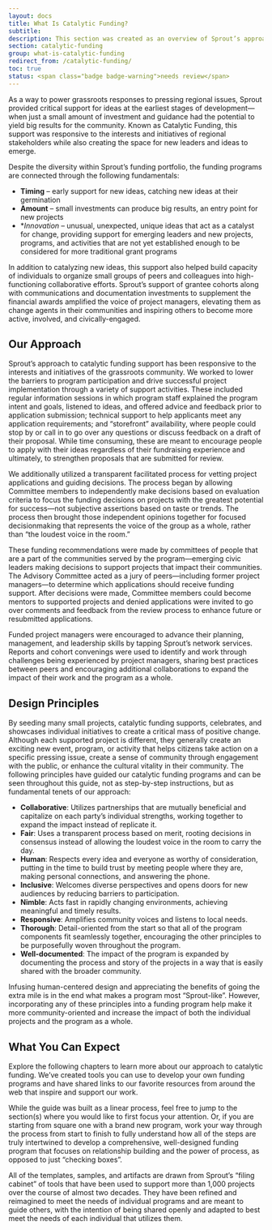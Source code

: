 ```yaml
---
layout: docs
title: What Is Catalytic Funding?
subtitle: 
description: This section was created as an overview of Sprout’s approach to Catalytic Funding. It provides context on the core principles that the subsequent guide were developed from and is intended to be useful for people who would like an introduction to Sprout as a catalytic funder before exploring the individual sections of the Field Guide.
section: catalytic-funding
group: what-is-catalytic-funding
redirect_from: /catalytic-funding/
toc: true
status: <span class="badge badge-warning">needs review</span>
---
```


<!--Offering financial and technical assistance at a project’s earliest stages of development creates space for new leaders and ideas to emerge. This combination of funding and a deep network of support in turn fuels the capabilities and taps into the ingenuity of a city’s creative community.-->

As a way to power grassroots responses to pressing regional issues, Sprout provided critical support for ideas at the earliest stages of development—when just a small amount of investment and guidance had the potential to yield big results for the community. Known as Catalytic Funding, this support was responsive to the interests and initiatives of regional stakeholders while also creating the space for new leaders and ideas to emerge.

Despite the diversity within Sprout’s funding portfolio, the funding programs are connected through the following fundamentals:
* **Timing** – early support for new ideas, catching new ideas at their germination
* **Amount** – small investments can produce big results, an entry point for new projects
* **Innovation* – unusual, unexpected, unique ideas that act as a catalyst for change, providing support for emerging leaders and new projects, programs, and activities that are not yet established enough to be considered for more traditional grant programs

In addition to catalyzing new ideas, this support also helped build capacity of individuals to organize small groups of peers and colleagues into high-functioning collaborative efforts. Sprout’s support of grantee cohorts along with communications and documentation investments to supplement the financial awards amplified the voice of project managers, elevating them as change agents in their communities and inspiring others to become more active, involved, and civically-engaged.

## Our Approach

Sprout’s approach to catalytic funding support has been responsive to the interests and initiatives of the grassroots community. We worked to lower the barriers to program participation and drive successful project implementation through a variety of support activities. These included regular information sessions in which program staff explained the program intent and goals, listened to ideas, and offered advice and feedback prior to application submission; technical support to help applicants meet any application requirements; and “storefront” availability, where people could stop by or call in to go over any questions or discuss feedback on a draft of their proposal. While time consuming, these are meant to encourage people to apply with their ideas regardless of their fundraising experience and ultimately, to strengthen proposals that are submitted for review.

We additionally utilized a transparent facilitated process for vetting project applications and guiding decisions. The process began by allowing Committee members to independently make decisions based on evaluation criteria to focus the funding decisions on projects with the greatest potential for success—not subjective assertions based on taste or trends. The process then brought those independent opinions together for focused decisionmaking that represents the voice of the group as a whole, rather than “the loudest voice in the room.” 

These funding recommendations were made by committees of people that are a part of the communities served by the program—emerging civic leaders making decisions to support projects that impact their communities. The Advisory Committee acted as a jury of peers—including former project managers—to determine which applications should receive funding support. After decisions were made, Committee members could become mentors to supported projects and denied applications were invited to go over comments and feedback from the review process to enhance future or resubmitted applications.

Funded project managers were encouraged to advance their planning, management, and leadership skills by tapping Sprout’s network services. Reports and cohort convenings were used to identify and work through challenges being experienced by project managers, sharing best practices between peers and encouraging additional collaborations to expand the impact of their work and the program as a whole. 

## Design Principles

By seeding many small projects, catalytic funding supports, celebrates, and showcases individual initiatives to create a critical mass of positive change. Although each supported project is different, they generally create an exciting new event, program, or activity that helps citizens take action on a specific pressing issue, create a sense of community through engagement with the public, or enhance the cultural vitality in their community. The following principles have guided our catalytic funding programs and can be seen throughout this guide, not as step-by-step instructions, but as fundamental tenets of our approach:

* **Collaborative**: Utilizes partnerships that are mutually beneficial and capitalize on each party’s individual strengths, working together to expand the impact instead of replicate it.
* **Fair**: Uses a transparent process based on merit, rooting decisions in consensus instead of allowing the loudest voice in the room to carry the day.
* **Human**: Respects every idea and everyone as worthy of consideration, putting in the time to build trust by meeting people where they are, making personal connections, and answering the phone.
* **Inclusive**: Welcomes diverse perspectives and opens doors for new audiences by reducing barriers to participation.
* **Nimble**: Acts fast in rapidly changing environments, achieving meaningful and timely results.
* **Responsive**: Amplifies community voices and listens to local needs.
* **Thorough**: Detail-oriented from the start so that all of the program components fit seamlessly together, encouraging the other principles to be purposefully woven throughout the program. 
* **Well-documented**: The impact of the program is expanded by documenting the process and story of the projects in a way that is easily shared with the broader community.

Infusing human-centered design and appreciating the benefits of going the extra mile is in the end what makes a program most “Sprout-like”. However, incorporating any of these principles into a funding program help make it more community-oriented and increase the impact of both the individual projects and the program as a whole. 

## What You Can Expect

Explore the following chapters to learn more about our approach to catalytic funding. We’ve created tools you can use to develop your own funding programs and have shared links to our favorite resources from around the web that inspire and support our work.

While the guide was built as a linear process, feel free to jump to the section(s) where you would like to first focus your attention. Or, if you are starting from square one with a brand new program, work your way through the process from start to finish to fully understand how all of the steps are truly intertwined to develop a comprehensive, well-designed funding program that focuses on relationship building and the power of process, as opposed to just “checking boxes”. 

All of the templates, samples, and artifacts are drawn from Sprout’s “filing cabinet” of tools that have been used to support more than 1,000 projects over the course of almost two decades. They have been refined and reimagined to meet the needs of individual programs and are meant to guide others, with the intention of being shared openly and adapted to best meet the needs of each individual that utilizes them.
